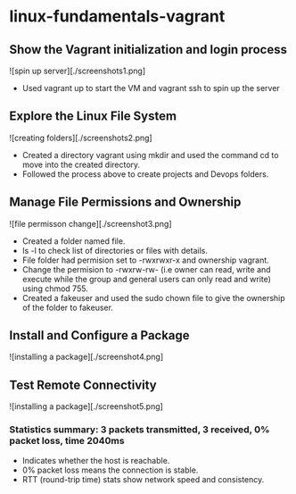 # linux-fundamentals-vagrant

## Show the Vagrant initialization and login process

![spin up server][./screenshots1.png]

- Used vagrant up to start the VM and vagrant ssh to spin up the server

## Explore the Linux File System

![creating folders][./screenshots2.png]

- Created a directory vagrant using mkdir and used the command cd to move into the created directory.
- Followed the process above to create projects and Devops folders.

## Manage File Permissions and Ownership

![file permisson change][./screenshot3.png]

- Created a folder named file.
- ls -l to check list of directories or files with details.
- File folder had permision set to -rwxrwxr-x and ownership vagrant.
- Change the permision to -rwxrw-rw- (i.e owner can read, write and execute while the group and general users can only read and write) using chmod 755.
- Created a fakeuser and used the sudo chown file to give the ownership of the folder to fakeuser.

## Install and Configure a Package

![installing a package][./screenshot4.png]

## Test Remote Connectivity

![installing a package][./screenshot5.png]

### Statistics summary: 3 packets transmitted, 3 received, 0% packet loss, time 2040ms

- Indicates whether the host is reachable.
- 0% packet loss means the connection is stable.
- RTT (round-trip time) stats show network speed and consistency.
